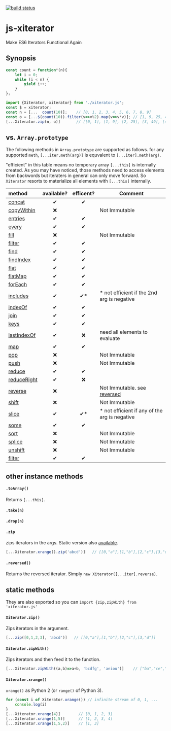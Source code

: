 [![build status](https://secure.travis-ci.org/dankogai/js-xiterator.png)](http://travis-ci.org/dankogai/js-xiterator)

# js-xiterator

Make ES6 Iterators Functional Again

## Synopsis

```javascript
const count = function*(n){
    let i = 0;
    while (i < n) {
        yield i++;
    }
};
```

```javascript
import {Xiterator, xiterator} from './xiterator.js';
const $ = xiterator;
const n = [...  count(10)];    // [0, 1, 2, 3, 4, 5, 6, 7, 8, 9]
const o = [...$(count(10)).filter(v=>v%2).map(v=>v*v)]; // [1, 9, 25, 49, 81]
[...Xiterator.zip(n, o)]       // [[0, 1], [1, 9], [2, 25], [3, 49], [4, 81]]
```

## vs. `Array.prototype`

The following methods in `Array.prototype` are supported as follows.   for any supported `meth`, `[...iter.meth(arg)]` is equvalent to `[...iter].meth(arg)`.

"efficient" in this table means no temporary array `[...this]` is internally created.  As you may have noticed, those methods need to access elements from backwords but iteraters in general can only move forward.  So `Xiterator` resorts to materialize all elements with `[...this]` internally.

| method        | available? | efficent?| Comment |
|:--------------|:----:|:----:|---------|
|[concat]       | ✔︎    | ✔︎    |   |
|[copyWithin]   | ❌| | Not Immutable |
|[entries]      | ✔︎    | ✔︎    |   |
|[every]        | ✔︎    | ✔︎    |   |
|[fill]         | ❌| | Not Immutable |
|[filter]       | ✔︎    | ✔︎    |   |
|[find]         | ✔︎    | ✔︎    |   |
|[findIndex]    | ✔︎    | ✔︎    |   |
|[flat]         | ✔︎    | ✔︎    |   |
|[flatMap]      | ✔︎    | ✔︎    |   |
|[forEach]      | ✔︎    | ✔︎    |   |
|[includes]     | ✔︎    | ✔︎*   | * not efficient if the 2nd arg is negative |
|[indexOf]      | ✔︎    | ✔︎    |   |
|[join]         | ✔︎    | ✔︎    |   |
|[keys]         | ✔︎    | ✔︎    |   |
|[lastIndexOf]  | ✔︎    | ❌ | need all elements to evaluate |
|[map]          | ✔︎    | ✔︎    |   |
|[pop]          | ❌| | Not Immutable |
|[push]         | ❌| | Not Immutable |
|[reduce]       | ✔︎    | ✔︎    |   |
|[reduceRight]  | ✔︎    | ❌ |   |
|[reverse]      | ❌| | Not Immutable.  see [reversed](#reversed) |
|[shift]        | ❌| | Not Immutable |
|[slice]        | ✔︎    | ✔︎*   | * not efficient if any of the arg is negative |
|[some]         | ✔︎    | ✔︎    |   |
|[sort]         | ❌| | Not Immutable |
|[splice]       | ❌| | Not Immutable |
|[unshift]      | ❌| | Not Immutable |
|[filter]       | ✔︎    | ✔︎    |   |

[concat]: https://developer.mozilla.org/en-US/docs/Web/JavaScript/Reference/Global_Objects/Array/concat
[copyWithin]: https://developer.mozilla.org/en-US/docs/Web/JavaScript/Reference/Global_Objects/Array/copyWithin
[entries]: https://developer.mozilla.org/en-US/docs/Web/JavaScript/Reference/Global_Objects/Array/entries
[every]: https://developer.mozilla.org/en-US/docs/Web/JavaScript/Reference/Global_Objects/Array/every
[fill]: https://developer.mozilla.org/en-US/docs/Web/JavaScript/Reference/Global_Objects/Array/fill
[filter]: https://developer.mozilla.org/en-US/docs/Web/JavaScript/Reference/Global_Objects/Array/filter
[find]: https://developer.mozilla.org/en-US/docs/Web/JavaScript/Reference/Global_Objects/Array/find
[findIndex]: https://developer.mozilla.org/en-US/docs/Web/JavaScript/Reference/Global_Objects/Array/findIndex
[flat]: https://developer.mozilla.org/en-US/docs/Web/JavaScript/Reference/Global_Objects/Array/flat
[flatMap]: https://developer.mozilla.org/en-US/docs/Web/JavaScript/Reference/Global_Objects/Array/flatMap
[forEach]: https://developer.mozilla.org/en-US/docs/Web/JavaScript/Reference/Global_Objects/Array/forEach
[includes]: https://developer.mozilla.org/en-US/docs/Web/JavaScript/Reference/Global_Objects/Array/includes
[indexOf]: https://developer.mozilla.org/en-US/docs/Web/JavaScript/Reference/Global_Objects/Array/indexOf
[join]: https://developer.mozilla.org/en-US/docs/Web/JavaScript/Reference/Global_Objects/Array/join
[keys]: https://developer.mozilla.org/en-US/docs/Web/JavaScript/Reference/Global_Objects/Array/keys
[lastIndexOf]: https://developer.mozilla.org/en-US/docs/Web/JavaScript/Reference/Global_Objects/Array/lastIndexOf
[map]: https://developer.mozilla.org/en-US/docs/Web/JavaScript/Reference/Global_Objects/Array/map
[pop]: https://developer.mozilla.org/en-US/docs/Web/JavaScript/Reference/Global_Objects/Array/pop
[push]: https://developer.mozilla.org/en-US/docs/Web/JavaScript/Reference/Global_Objects/Array/push
[reduce]: https://developer.mozilla.org/en-US/docs/Web/JavaScript/Reference/Global_Objects/Array/reduce
[reduceRight]: https://developer.mozilla.org/en-US/docs/Web/JavaScript/Reference/Global_Objects/Array/reduceRight
[reverse]: https://developer.mozilla.org/en-US/docs/Web/JavaScript/Reference/Global_Objects/Array/reverse
[shift]: https://developer.mozilla.org/en-US/docs/Web/JavaScript/Reference/Global_Objects/Array/shift
[slice]: https://developer.mozilla.org/en-US/docs/Web/JavaScript/Reference/Global_Objects/Array/slice
[some]: https://developer.mozilla.org/en-US/docs/Web/JavaScript/Reference/Global_Objects/Array/some
[sort]: https://developer.mozilla.org/en-US/docs/Web/JavaScript/Reference/Global_Objects/Array/sort
[splice]: https://developer.mozilla.org/en-US/docs/Web/JavaScript/Reference/Global_Objects/Array/splice
[unshift]: https://developer.mozilla.org/en-US/docs/Web/JavaScript/Reference/Global_Objects/Array/unshift
[values]: https://developer.mozilla.org/en-US/docs/Web/JavaScript/Reference/Global_Objects/Array/values

## other instance methods

#### `.toArray()`

Returns `[...this]`.

#### `.take(n)`

#### `.drop(n)`

#### `.zip`

zips iterators in the args. Static version also [available](#Xiterator.zip).

```javascript
[...Xiterator.xrange().zip('abcd')]   // [[0,"a"],[1,"b"],[2,"c"],[3,"d"]]
```

#### `.reversed()`

Returns the reversed iterator.  Simply `new Xiterator([...iter].reverse)`.

## static methods

They are also exported so you can `import {zip,zipWith} from 'xiterator.js'`

#### `Xiterator.zip()`

Zips iterators in the argument.

```javascript
[...zip([0,1,2,3], 'abcd')]   // [[0,"a"],[1,"b"],[2,"c"],[3,"d"]]
```

#### `Xiterator.zipWith()`

Zips iterators and then feed it to the function.

```javascript
[...Xiterator.zipWith((a,b)=>a+b, 'bcdfg', 'aeiou')]    // ["ba","ce","di","fo","gu"]
```

#### `Xiterator.xrange()`

`xrange()` as Python 2 (or `range()` of Python 3).

```javascript
for (const i of Xiterator.xrange()) // infinite stream of 0, 1, ...
    console.log(i)
}
[...Xiterator.xrange(4)]        // [0, 1, 2, 3]
[...Xiterator.xrange(1,5)]      // [1, 2, 3, 4]
[...Xiterator.xrange(1,5,2)]    // [1, 3] 
```

